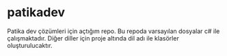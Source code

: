 # patikadev
Patika dev çözümleri için açtığım repo. Bu repoda varsayılan dosyalar c# ile çalışmaktadır. Diğer diller için proje altında dil adı ile klasörler oluşturulucaktır.
